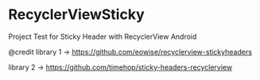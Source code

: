 RecyclerViewSticky
==================

Project Test for Sticky Header with RecyclerView Android

@credit
library 1 -> https://github.com/eowise/recyclerview-stickyheaders

library 2 -> https://github.com/timehop/sticky-headers-recyclerview

